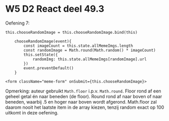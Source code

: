 # W5 D2 React deel 49.3
Oefening 7:

`this.chooseRandomImage = this.chooseRandomImage.bind(this)`

```
    chooseRandomImage(event){
        const imageCount = this.state.allMemeImgs.length
        const randomImage = Math.round(Math.random() * imageCount)
        this.setState({
            randomImg: this.state.allMemeImgs[randomImage].url
        })
        event.preventDefault()
    }
```

`<form className="meme-form" onSubmit={this.chooseRandomImage}>`

Opmerking: auteur gebruikt `Math.floor` i.p.v. `Math.round`. Floor rond af een geheel getal én naar beneden (de floor). Round rond af naar boven of naar beneden, waarbij .5 en hoger naar boven wordt afgerond. Math.floor zal daarom nooit het laatste item in de array kiezen, tenzij random exact op 100 uitkomt in deze oefening.
